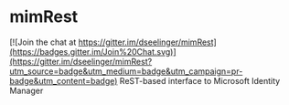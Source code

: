 # mimRest

[![Join the chat at https://gitter.im/dseelinger/mimRest](https://badges.gitter.im/Join%20Chat.svg)](https://gitter.im/dseelinger/mimRest?utm_source=badge&utm_medium=badge&utm_campaign=pr-badge&utm_content=badge)
ReST-based interface to Microsoft Identity Manager

